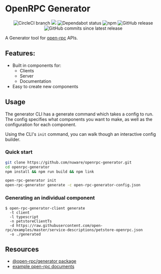 # OpenRPC Generator

<center>
  <span>
    <img alt="CircleCI branch" src="https://img.shields.io/circleci/project/github/open-rpc/generator/master.svg">
    <img src="https://codecov.io/gh/open-rpc/generator/branch/master/graph/badge.svg" />
    <img alt="Dependabot status" src="https://api.dependabot.com/badges/status?host=github&repo=open-rpc/generator" />
    <img alt="npm" src="https://img.shields.io/npm/dt/@open-rpc/generator.svg" />
    <img alt="GitHub release" src="https://img.shields.io/github/release/open-rpc/generator.svg" />
    <img alt="GitHub commits since latest release" src="https://img.shields.io/github/commits-since/open-rpc/generator/latest.svg" />
  </span>
</center>

A Generator tool for [open-rpc](https://github.com/open-rpc/spec) APIs.

## Features:

- Built in components for:
  - Clients
  - Server
  - Documentation
- Easy to create new components


## Usage

The generator CLI has a generate command which takes a config to run. The config specifies what components you want to make, as well as the configuration for each component.

Using the CLI's `init` command, you can walk though an interactive config builder.

### Quick start

```sh
git clone https://github.com/nuware/openrpc-generator.git
cd openrpc-generator
npm install && npm run build && npm link
```

```sh
open-rpc-generator init
open-rpc-generator generate -c open-rpc-generator-config.json
```

### Generating an individual component

```shell
$ open-rpc-generator-client generate
  -t client
  -l typescript
  -n petstoreClientTs
  -d https://raw.githubusercontent.com/open-rpc/examples/master/service-descriptions/petstore-openrpc.json
  -o ./generated
```

## Resources

- [@open-rpc/generator package](https://www.npmjs.com/package/@open-rpc/generator)
- [example open-rpc documents](https://github.com/open-rpc/examples/tree/master/service-descriptions)

